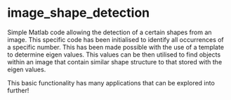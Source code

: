 # image_shape_detection
Simple Matlab code allowing the detection of a certain shapes from an image. This specific code has been initialised to identify all occurrences of a specific number. This has been made possible with the use of a template to determine eigen values. This values can be then utilised to find objects within an image that contain similar shape structure to that stored with the eigen values.

This basic functionality has many applications that can be explored into further!

